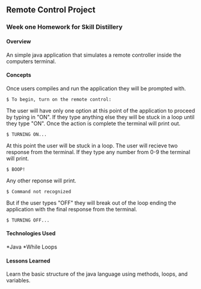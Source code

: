 ## Remote Control Project
### Week one Homework for Skill Distillery

#### Overview

An simple java application that simulates a remote controller inside the computers terminal. 

#### Concepts

Once users compiles and run the application they will be prompted with.

```
$ To begin, turn on the remote control:
```

The user will have only one option at this point of the application to proceed by typing in "ON". If they type anything else they will be stuck in a loop until they type "ON". Once the action is complete the terminal will print out.

```
$ TURNING ON... 
```

At this point the user will be stuck in a loop. The user will recieve two response from the terminal. If they type any number from 0-9 the terminal will print.

```
$ BOOP!
```

Any other reponse will print.

```
$ Command not recognized
```

But if the user types "OFF" they will break out of the loop ending the application with the final response from the terminal.

```
$ TURNING OFF...
```

#### Technologies Used

 *Java
 *While Loops

#### Lessons Learned

Learn the basic structure of the java language using methods, loops, and variables.